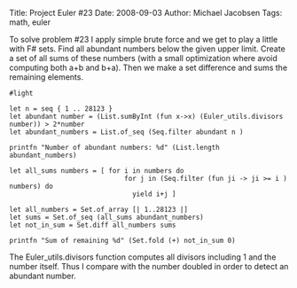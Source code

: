 Title: Project Euler #23
Date: 2008-09-03
Author: Michael Jacobsen
Tags: math, euler

To solve problem #23 I apply simple brute force and we get to play a
little with F# sets. Find all abundant numbers below the given upper
limit. Create a set of all sums of these numbers (with a small
optimization where avoid computing both a+b and b+a). Then we make a
set difference and sums the remaining elements.

    #light

    let n = seq { 1 .. 28123 }
    let abundant number = (List.sumByInt (fun x->x) (Euler_utils.divisors number)) > 2*number
    let abundant_numbers = List.of_seq (Seq.filter abundant n ) 

    printfn "Number of abundant numbers: %d" (List.length abundant_numbers)

    let all_sums numbers = [ for i in numbers do
                                 for j in (Seq.filter (fun ji -> ji >= i ) numbers) do 
                                   yield i+j ] 
                               
    let all_numbers = Set.of_array [| 1..28123 |]                               
    let sums = Set.of_seq (all_sums abundant_numbers)
    let not_in_sum = Set.diff all_numbers sums

    printfn "Sum of remaining %d" (Set.fold (+) not_in_sum 0)

The Euler_utils.divisors function computes all divisors including 1
and the number itself. Thus I compare with the number doubled in order
to detect an abundant number.
